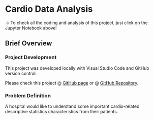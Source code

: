 # Cardio Data Analysis
-> To check all the coding and analysis of this project, just click on the Jupyter Notebook above!

## Brief Overview

### Project Development
This project was developed locally with Visual Studio Code and GitHub version control.

Please check this project @ [GitHub page](https://caiocvelasco.github.io/) or @ [GitHub Repository](https://github.com/caiocvelasco/health-data-analysis/blob/a4fafbcd8148a6d501f42a10ae9d313fc3b268e1/cardio-data-analysis-project.ipynb).

### Problem Definition

A hospital would like to understand some important cardio-related descriptive statistics characteristics from their patients.